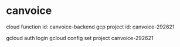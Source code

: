 # canvoice

cloud function id: canvoice-backend
gcp project id: canvoice-292621

gcloud auth login
gcloud config set project canvoice-292621